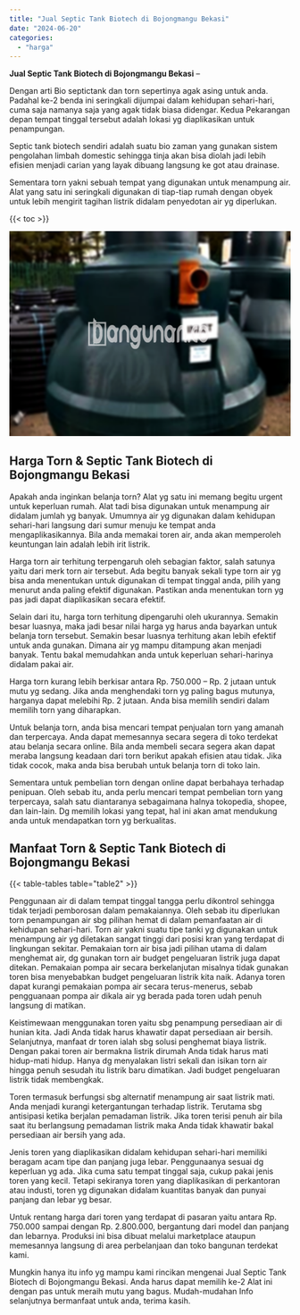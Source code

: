 ```yaml
---
title: "Jual Septic Tank Biotech di Bojongmangu Bekasi"
date: "2024-06-20"
categories: 
  - "harga"
---
```


**Jual Septic Tank Biotech di Bojongmangu Bekasi** –

Dengan arti Bio septictank dan torn sepertinya agak asing untuk anda. Padahal ke-2 benda ini seringkali dijumpai dalam kehidupan sehari-hari, cuma saja namanya saja yang agak tidak biasa didengar. Kedua Pekarangan depan tempat tinggal tersebut adalah lokasi yg diaplikasikan untuk penampungan.

Septic tank biotech sendiri adalah suatu bio zaman yang gunakan sistem pengolahan limbah domestic sehingga tinja akan bisa diolah jadi lebih efisien menjadi carian yang layak dibuang langsung ke got atau drainase.

Sementara torn yakni sebuah tempat yang digunakan untuk menampung air. Alat yang satu ini seringkali digunakan di tiap-tiap rumah dengan obyek untuk lebih mengirit tagihan listrik didalam penyedotan air yg diperlukan.

{{< toc >}}

![Jual Septic Tank Biotech di Bojongmangu Bekasi](/images/jual-bio-septictank-47.png)

## Harga Torn & Septic Tank Biotech di Bojongmangu Bekasi

Apakah anda inginkan belanja torn? Alat yg satu ini memang begitu urgent untuk keperluan rumah. Alat tadi bisa digunakan untuk menampung air didalam jumlah yg banyak. Umumnya air yg digunakan dalam kehidupan sehari-hari langsung dari sumur menuju ke tempat anda mengaplikasikannya. Bila anda memakai toren air, anda akan memperoleh keuntungan lain adalah lebih irit listrik.

Harga torn air terhitung terpengaruh oleh sebagian faktor, salah satunya yaitu dari merk torn air tersebut. Ada begitu banyak sekali type torn air yg bisa anda menentukan untuk digunakan di tempat tinggal anda, pilih yang menurut anda paling efektif digunakan. Pastikan anda menentukan torn yg pas jadi dapat diaplikasikan secara efektif.

Selain dari itu, harga torn terhitung dipengaruhi oleh ukurannya. Semakin besar luasnya, maka jadi besar nilai harga yg harus anda bayarkan untuk belanja torn tersebut. Semakin besar luasnya terhitung akan lebih efektif untuk anda gunakan. Dimana air yg mampu ditampung akan menjadi banyak. Tentu bakal memudahkan anda untuk keperluan sehari-harinya didalam pakai air.

Harga torn kurang lebih berkisar antara Rp. 750.000 – Rp. 2 jutaan untuk mutu yg sedang. Jika anda menghendaki torn yg paling bagus mutunya, harganya dapat melebihi Rp. 2 jutaan. Anda bisa memilih sendiri dalam memilih torn yang diharapkan.

Untuk belanja torn, anda bisa mencari tempat penjualan torn yang amanah dan terpercaya. Anda dapat memesannya secara segera di toko terdekat atau belanja secara online. Bila anda membeli secara segera akan dapat meraba langsung keadaan dari torn berikut apakah efisien atau tidak. Jika tidak cocok, maka anda bisa berubah untuk belanja torn di toko lain.

Sementara untuk pembelian torn dengan online dapat berbahaya terhadap penipuan. Oleh sebab itu, anda perlu mencari tempat pembelian torn yang terpercaya, salah satu diantaranya sebagaimana halnya tokopedia, shopee, dan lain-lain. Dg memilih lokasi yang tepat, hal ini akan amat mendukung anda untuk mendapatkan torn yg berkualitas.

## Manfaat Torn & Septic Tank Biotech di Bojongmangu Bekasi

{{< table-tables table="table2" >}}

Penggunaan air di dalam tempat tinggal tangga perlu dikontrol sehingga tidak terjadi pemborosan dalam pemakaiannya. Oleh sebab itu diperlukan torn penampungan air sbg pilihan hemat di dalam pemanfaatan air di kehidupan sehari-hari. Torn air yakni suatu tipe tanki yg digunakan untuk menampung air yg diletakan sangat tinggi dari posisi kran yang terdapat di lingkungan sekitar. Pemakaian torn air bisa jadi pilihan utama di dalam menghemat air, dg gunakan torn air budget pengeluaran listrik juga dapat ditekan. Pemakaian pompa air secara berkelanjutan misalnya tidak gunakan toren bisa menyebabkan budget pengeluaran listrik kita naik. Adanya toren dapat kurangi pemakaian pompa air secara terus-menerus, sebab pengguanaan pompa air dikala air yg berada pada toren udah penuh langsung di matikan.

Keistimewaan menggunakan toren yaitu sbg penampung persediaan air di hunian kita. Jadi Anda tidak harus khawatir dapat persediaan air bersih. Selanjutnya, manfaat dr toren ialah sbg solusi penghemat biaya listrik. Dengan pakai toren air bermakna listrik dirumah Anda tidak harus mati hidup-mati hidup. Hanya dg menyalakan listri sekali dan isikan torn air hingga penuh sesudah itu listrik baru dimatikan. Jadi budget pengeluaran listrik tidak membengkak.

Toren termasuk berfungsi sbg alternatif menampung air saat listrik mati. Anda menjadi kurangi ketergantungan terhadap listrik. Terutama sbg antisipasi ketika berjalan pemadaman listrik. Jika toren terisi penuh air bila saat itu berlangsung pemadaman listrik maka Anda tidak khawatir bakal persediaan air bersih yang ada.

Jenis toren yang diaplikasikan didalam kehidupan sehari-hari memiliki beragam acam tipe dan panjang juga lebar. Penggunaanya sesuai dg keperluan yg ada. Jika cuma satu tempat tinggal saja, cukup pakai jenis toren yang kecil. Tetapi sekiranya toren yang diaplikasikan di perkantoran atau industi, toren yg digunakan didalam kuantitas banyak dan punyai panjang dan lebar yg besar.

Untuk rentang harga dari toren yang terdapat di pasaran yaitu antara Rp. 750.000 sampai dengan Rp. 2.800.000, bergantung dari model dan panjang dan lebarnya. Produksi ini bisa dibuat melalui marketplace ataupun memesannya langsung di area perbelanjaan dan toko bangunan terdekat kami.

Mungkin hanya itu info yg mampu kami rincikan mengenai Jual Septic Tank Biotech di Bojongmangu Bekasi. Anda harus dapat memilih ke-2 Alat ini dengan pas untuk meraih mutu yang bagus. Mudah-mudahan Info selanjutnya bermanfaat untuk anda, terima kasih.
